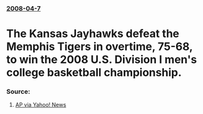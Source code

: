 ### [2008-04-7](/news/2008/04/7/index.md)

#  The Kansas Jayhawks defeat the Memphis Tigers in overtime, 75-68, to win the 2008 U.S. Division I men's college basketball championship. 




### Source:

1. [AP via Yahoo! News](http://news.yahoo.com/s/ap/20080408/ap_on_sp_co_ga_su/bkc_ncaa_championship_22;_ylt=AstEzXKXE0B3IXRGhokIKdkE1vAI)

